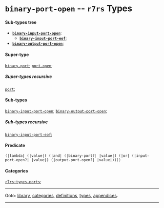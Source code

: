 

<a id='type__r7rs__binary-port-open'></a>

# `binary-port-open` -- `r7rs` Types


#### Sub-types tree

* **[`binary-input-port-open`](../../r7rs/types/binary-input-port-open.md#type__r7rs__binary-input-port-open)**:
  * **[`binary-input-port-eof`](../../r7rs/types/binary-input-port-eof.md#type__r7rs__binary-input-port-eof)**;
* **[`binary-output-port-open`](../../r7rs/types/binary-output-port-open.md#type__r7rs__binary-output-port-open)**;


#### Super-type

[`binary-port`](../../r7rs/types/binary-port.md#type__r7rs__binary-port);
[`port-open`](../../r7rs/types/port-open.md#type__r7rs__port-open);


##### Super-types recursive

[`port`](../../r7rs/types/port.md#type__r7rs__port);


#### Sub-types

[`binary-input-port-open`](../../r7rs/types/binary-input-port-open.md#type__r7rs__binary-input-port-open);
[`binary-output-port-open`](../../r7rs/types/binary-output-port-open.md#type__r7rs__binary-output-port-open);


##### Sub-types recursive

[`binary-input-port-eof`](../../r7rs/types/binary-input-port-eof.md#type__r7rs__binary-input-port-eof);


#### Predicate

```
(|lambda| (|value|) (|and| (|binary-port?| |value|) (|or| (|input-port-open?| |value|) (|output-port-open?| |value|))))
```


#### Categories

[`r7rs:types-ports`](../../r7rs/categories/r7rs_3a_types-ports.md#category__r7rs__r7rs_3a_types-ports);

----

Goto: [library](../../r7rs/_index.md#library__r7rs), [categories](../../r7rs/categories/_index.md#toc__r7rs__categories), [definitions](../../r7rs/definitions/_index.md#toc__r7rs__definitions), [types](../../r7rs/types/_index.md#toc__r7rs__types), [appendices](../../r7rs/appendices/_index.md#toc__r7rs__appendices).

----


